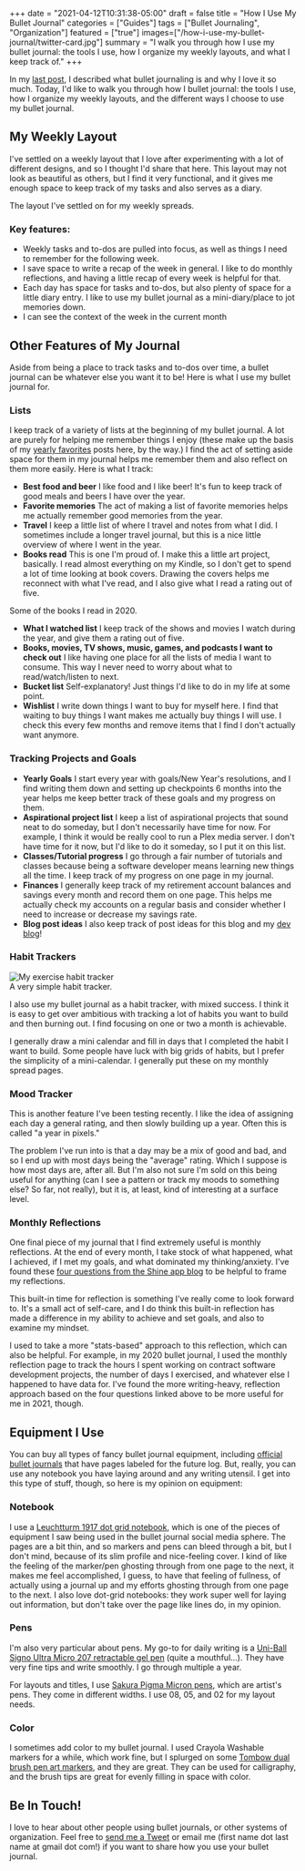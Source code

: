+++
date = "2021-04-12T10:31:38-05:00"
draft = false
title = "How I Use My Bullet Journal"
categories = ["Guides"]
tags = ["Bullet Journaling", "Organization"]
featured = ["true"]
images=["/how-i-use-my-bullet-journal/twitter-card.jpg"]
summary = "I walk you through how I use my bullet journal: the tools I use, how I organize my weekly layouts, and what I keep track of."
+++

In my [last post](../what-is-a-bullet-journal-and-why-i-love-it), I described what bullet journaling is and why I love it so much. Today, I'd like to walk you through how I bullet journal: the tools I use, how I organize my weekly layouts, and the different ways I choose to use my bullet journal.

## My Weekly Layout

I've settled on a weekly layout that I love after experimenting with a lot of different designs, and so I thought I'd share that here. This layout may not look as beautiful as others, but I find it very functional, and it gives me enough space to keep track of my tasks and also serves as a diary.

<div class="text-center inline-image-container content-container-expanded">
  <img src="./my-weekly-layout-design.jpg" alt="" class="img-responsive img-center"></img>
  <div class="caption-container">
    <div class="inline-image-caption">The layout I've settled on for my weekly spreads.</div>
  </div>
</div>

### Key features:

- Weekly tasks and to-dos are pulled into focus, as well as things I need to remember for the following week.
- I save space to write a recap of the week in general. I like to do monthly reflections, and having a little recap of every week is helpful for that.
- Each day has space for tasks and to-dos, but also plenty of space for a little diary entry. I like to use my bullet journal as a mini-diary/place to jot memories down.
- I can see the context of the week in the current month

## Other Features of My Journal

Aside from being a place to track tasks and to-dos over time, a bullet journal can be whatever else you want it to be! Here is what I use my bullet journal for.

### Lists

I keep track of a variety of lists at the beginning of my bullet journal. A lot are purely for helping me remember things I enjoy (these make up the basis of my [yearly favorites](../categories/yearly-favorites/) posts here, by the way.) I find the act of setting aside space for them in my journal helps me remember them and also reflect on them more easily. Here is what I track:

- **Best food and beer** I like food and I like beer! It's fun to keep track of good meals and beers I have over the year.
- **Favorite memories** The act of making a list of favorite memories helps me actually remember good memories from the year.
- **Travel** I keep a little list of where I travel and notes from what I did. I sometimes include a longer travel journal, but this is a nice little overview of where I went in the year.
- **Books read** This is one I'm proud of. I make this a little art project, basically. I read almost everything on my Kindle, so I don't get to spend a lot of time looking at book covers. Drawing the covers helps me reconnect with what I've read, and I also give what I read a rating out of five.

<div class="text-center inline-image-container content-container-expanded">
  <img src="./books-read-2020-spread.jpg" alt="" class="img-responsive img-center"></img>
  <div class="caption-container">
    <div class="inline-image-caption">Some of the books I read in 2020.</div>
  </div>
</div>

- **What I watched list** I keep track of the shows and movies I watch during the year, and give them a rating out of five.
- **Books, movies, TV shows, music, games, and podcasts I want to check out** I like having one place for all the lists of media I want to consume. This way I never need to worry about what to read/watch/listen to next.
- **Bucket list** Self-explanatory! Just things I'd like to do in my life at some point.
- **Wishlist** I write down things I want to buy for myself here. I find that waiting to buy things I want makes me actually buy things I will use. I check this every few months and remove items that I find I don't actually want anymore.

### Tracking Projects and Goals

- **Yearly Goals** I start every year with goals/New Year's resolutions, and I find writing them down and setting up checkpoints 6 months into the year helps me keep better track of these goals and my progress on them.
- **Aspirational project list** I keep a list of aspirational projects that sound neat to do someday, but I don't necessarily have time for now. For example, I think it would be really cool to run a Plex media server. I don't have time for it now, but I'd like to do it someday, so I put it on this list.
- **Classes/Tutorial progress** I go through a fair number of tutorials and classes because being a software developer means learning new things all the time. I keep track of my progress on one page in my journal.
- **Finances** I generally keep track of my retirement account balances and savings every month and record them on one page. This helps me actually check my accounts on a regular basis and consider whether I need to increase or decrease my savings rate.
- **Blog post ideas** I also keep track of post ideas for this blog and my [dev blog](https://www.hannaliebl.com/blog/)!

### Habit Trackers

<div class="pull-left inline-image mod-left-aligned mod-top-aligned">
  <img src="./basic-habit-tracker.jpg" alt="My exercise habit tracker" class="img-responsive img-center"></img>
  <div class="caption-container">
    <div class="inline-image-caption">A very simple habit tracker.</div>
  </div>
</div>

I also use my bullet journal as a habit tracker, with mixed success. I think it is easy to get over ambitious with tracking a lot of habits you want to build and then burning out. I find focusing on one or two a month is achievable.

I generally draw a mini calendar and fill in days that I completed the habit I want to build. Some people have luck with big grids of habits, but I prefer the simplicity of a mini-calendar. I generally put these on my monthly spread pages.

### Mood Tracker

This is another feature I've been testing recently. I like the idea of assigning each day a general rating, and then slowly building up a year. Often this is called "a year in pixels."

The problem I've run into is that a day may be a mix of good and bad, and so I end up with most days being the "average" rating. Which I suppose is how most days are, after all. But I'm also not sure I'm sold on this being useful for anything (can I see a pattern or track my moods to something else? So far, not really), but it is, at least, kind of interesting at a surface level.

### Monthly Reflections

One final piece of my journal that I find extremely useful is monthly reflections. At the end of every month, I take stock of what happened, what I achieved, if I met my goals, and what dominated my thinking/anxiety. I've found these [four questions from the Shine app blog](https://advice.theshineapp.com/articles/use-these-4-questions-for-your-end-of-month-reflection/) to be helpful to frame my reflections.

This built-in time for reflection is something I've really come to look forward to. It's a small act of self-care, and I do think this built-in reflection has made a difference in my ability to achieve and set goals, and also to examine my mindset.

I used to take a more "stats-based" approach to this reflection, which can also be helpful. For example, in my 2020 bullet journal, I used the monthly reflection page to track the hours I spent working on contract software development projects, the number of days I exercised, and whatever else I happened to have data for. I've found the more writing-heavy, reflection approach based on the four questions linked above to be more useful for me in 2021, though.

## Equipment I Use

You can buy all types of fancy bullet journal equipment, including [official bullet journals](https://bulletjournal.com/pages/shop) that have pages labeled for the future log. But, really, you can use any notebook you have laying around and any writing utensil. I get into this type of stuff, though, so here is my opinion on equipment:

### Notebook

I use a [Leuchtturm 1917 dot grid notebook](https://www.amazon.com/Leuchtturm1917-Medium-Ruled-Hardcover-Notebook/dp/B00SBDN12W?&linkCode=ll1&tag=d01a3488-20&linkId=70cd5f8c5124382d9ecae2ed4cfd2ba4&language=en_US&ref_=as_li_ss_tl), which is one of the pieces of equipment I saw being used in the bullet journal social media sphere. The pages are a bit thin, and so markers and pens can bleed through a bit, but I don't mind, because of its slim profile and nice-feeling cover. I kind of like the feeling of the marker/pen ghosting through from one page to the next, it makes me feel accomplished, I guess, to have that feeling of fullness, of actually using a journal up and my efforts ghosting through from one page to the next. I also love dot-grid notebooks: they work super well for laying out information, but don't take over the page like lines do, in my opinion.

### Pens

I'm also very particular about pens. My go-to for daily writing is a [Uni-Ball Signo Ultra Micro 207 retractable gel pen](https://www.amazon.com/gp/product/B005HNZ5ZU?ie=UTF8&th=1&linkCode=ll1&tag=d01a3488-20&linkId=0d39c89a261e7376e662a4afcc064c61&language=en_US&ref_=as_li_ss_tl) (quite a mouthful...). They have very fine tips and write smoothly. I go through multiple a year.

For layouts and titles, I use [Sakura Pigma Micron pens](https://www.amazon.com/Sakura-Pigma-30062-Micron-Blister/dp/B0008G8G8Y?dchild=1&keywords=micron+pens&qid=1618234025&sr=8-3&linkCode=ll1&tag=d01a3488-20&linkId=a6a88293dd0f502749d2e9d91f23b865&language=en_US&ref_=as_li_ss_tl), which are artist's pens. They come in different widths. I use 08, 05, and 02 for my layout needs.

### Color

I sometimes add color to my bullet journal. I used Crayola Washable markers for a while, which work fine, but I splurged on some [Tombow dual brush pen art markers](https://www.amazon.com/gp/product/B07581CXYK?ie=UTF8&psc=1&linkCode=ll1&tag=d01a3488-20&linkId=6d7d4e5b6e45acc9b3220b719fa5e1bc&language=en_US&ref_=as_li_ss_tl), and they are great. They can be used for calligraphy, and the brush tips are great for evenly filling in space with color.

## Be In Touch!

I love to hear about other people using bullet journals, or other systems of organization. Feel free to [send me a Tweet](https://twitter.com/lieblhan) or email me (first name dot last name at gmail dot com!) if you want to share how you use your bullet journal.
